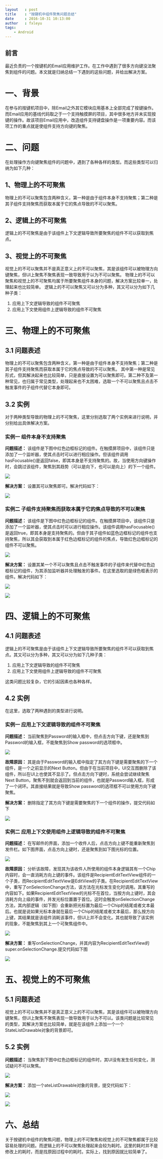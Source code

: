 ```yaml
---
layout   : post
title    : "按键机中组件聚焦问题总结"
date     : 2016-10-31 10:13:00
author   : fxleyu
tags:
    - Android
---
```


## 前言
最近负责的一个按键机的Email应用维护工作。在工作中遇到了很多方向键没法聚焦到组件的问题。本文就是归纳总结一下遇到的这些问题，并给出解决方案。

# 一、背景
在参与的按键机项目中，除Email之外其它模块应用基本上全部完成了按键操作。而Email应用的基线代码取之于一个支持触摸屏的项目，其中很多地方并未实现按键的操作。故该项目Email应用中，改造组件支持键盘操作是一项重要内容。而该项工作的重点就是使组件支持方向键的聚焦。

# 二、问题
在处理操作方向键聚焦组件的问题中，遇到了各种各样的类型。而这些类型可以归纳为如下几种：
## 1、物理上的不可聚焦
物理上的不可以聚焦包含两种含义，第一种是由于组件本身不支持聚焦；第二种是其子组件支持聚焦而获取本属于它的焦点导致的不可以聚焦。
## 2、逻辑上的不可聚焦
逻辑上的不可聚焦是由于该组件上下文逻辑导致所要聚焦的组件不可以获取到焦点。
## 3、视觉上的不可聚焦
视觉上的不可以聚焦并不是真正意义上的不可以聚焦，其是该组件可以被物理方向键聚焦，但UI上聚焦不聚焦表现一致导致用于以为不可以聚焦。
物理上的不可以聚焦和视觉上的不可聚焦均属于所要聚焦组件本身的问题，解决方案比较单一，处理起来也比较简单。
逻辑上的不可以聚焦又可以分为多种，其又可以分为如下几种子类：
1. 应用上下文逻辑导致的组件不可聚焦
2. 应用上下文使用组件上逻辑导致的组件不可聚焦

# 三、物理上的不可聚焦
## 3.1 问题表述
物理上的不可以聚焦包含两种含义，第一种是由于组件本身不支持聚焦；第二种是其子组件支持聚焦而获取本属于它的焦点导致的不可以聚焦。
其中第一种是常见形式，但其解决起来也比较简单，只是直接设置为可以聚焦即可。第二种不及第一种常见，也归属于常见类型，处理起来也不太困难，选取一个不可以聚焦且点击不触发事件的子组件代替它本身即可。
## 3.2 实例
对于两种类型导致的物理上的不可聚焦，这里分别选取了两个实例来进行说明，并分别给出具体解决方案。
### 实例一 组件本身不支持聚焦
**问题描述：** 该组件是下图中红色边框标记的组件。在触摸屏项目中，该组件只是添加了一个监听器，使其点击时可以进行相应操作。但该组件调用hasFocusable()是返回false，即其本身是不支持聚焦的。故，当使用方向键操作时，会跳过该组件，聚焦到其趋势（可以是向下，也可以是向上）的下一个组件。

![](https://note.youdao.com/yws/public/resource/f373c1e151652e56d0e8d18cd9d9aaa8/xmlnote/94ABFD325AC94EFB9D73275ED5CAD707/33178)

**解决方案：** 设置其可以聚焦即可。解决代码如下：

![](https://note.youdao.com/yws/public/resource/f373c1e151652e56d0e8d18cd9d9aaa8/xmlnote/A89FF82715AD40649DC94186FE3560BB/33170)

### 实例二 子组件支持聚焦而获取本属于它的焦点导致的不可以聚焦
**问题描述：** 该组件是下图中红色边框标记的组件。在触摸屏项目中，该组件只是添加了一个监听器，使其点击时可以进行相应操作。该组件调用hasFocusable()是返回true，即其本身是支持聚焦的。但由于其子组件如蓝色边框标记的组件也支持聚焦，所以其会获取到本属于红色边框标记的组件的焦点，导致红色边框标记的组件不可以聚焦。

![](https://note.youdao.com/yws/public/resource/f373c1e151652e56d0e8d18cd9d9aaa8/xmlnote/94ABFD325AC94EFB9D73275ED5CAD707/33178)

**解决方案：** 设置其某一个不可以聚焦且点击不触发事件的子组件来代替中红色边框标记的组件，为其添加监听器并处理触发的事件。在这里选取的是绿色框表示的组件。解决代码如下：

![](https://note.youdao.com/yws/public/resource/f373c1e151652e56d0e8d18cd9d9aaa8/xmlnote/43CE40632A4C4FC6B50EBD6292CB920D/33180)

![](https://note.youdao.com/yws/public/resource/f373c1e151652e56d0e8d18cd9d9aaa8/xmlnote/599BF0EE463E4B5C8FAB7255C1F5C648/33184)



# 四、逻辑上的不可聚焦
## 4.1 问题表述
逻辑上的不可聚焦是由于该组件上下文逻辑导致所要聚焦的组件不可以获取到焦点。其又可以分为多种，其又可以分为如下几种子类：

1. 应用上下文逻辑导致的组件不可聚焦
2. 应用上下文使用组件上逻辑导致的组件不可聚焦

这类问题比较复杂，它的引起因素也各种各样。

## 4.2 实例
在这里，选取了两种遇到的类型进行说明。
### 实例一  应用上下文逻辑导致的组件不可聚焦
**问题描述：** 当前聚焦到Password的输入框中，但点击方向下键，还是聚焦到Password的输入框，不能聚焦到Show password的选项框中。

![](https://note.youdao.com/yws/public/resource/f373c1e151652e56d0e8d18cd9d9aaa8/xmlnote/599BF0EE463E4B5C8FAB7255C1F5C648/33184)

**故障原因：** 其是由于Password的输入框中指定了其方向下键是需要聚焦的下一个组件，是一个之前显示的Next Button。但由于在当前项目中，UI交互图删除了该组件，所以在UI上也使其不显示了。但点击方向下键时，系统会尝试继续聚焦Next Button，聚焦不到就会返回到当前的组件，也就是Password输入框，形成了一个闭环。其直接结果就是导致Show password的选项框不可以使用方向下键聚焦。

**解决方案：** 删除指定了其方向下键是需要聚焦的下一个组件的操作，提交代码如下

![](https://note.youdao.com/yws/public/resource/f373c1e151652e56d0e8d18cd9d9aaa8/xmlnote/3592A61A34E04FDB9E50E113726BF301/33194)

### 实例二  应用上下文使用组件上逻辑导致的组件不可聚焦
**问题描述：** 在写邮件的界面，添加一个收件人后，点击方向上键不能重新聚焦到发件栏。如下图界面，点击方向上键时，还是聚焦到如下图光标的位置。

![](https://note.youdao.com/yws/public/resource/f373c1e151652e56d0e8d18cd9d9aaa8/xmlnote/F95526B30E164C2FB380835CD1A0D4A8/33140)

**故障原因：** 分析该故障，发现其为该收件人所使用的组件本身逻辑其有一个Chip内容时，会一直消耗方向上键的事件。该组件是RecipientEditTextView组件的一个子类，而RecipientEditTextView是EditView的子类。在RecipientEditTextView中，重写了onSelectionChange方法，该方法在光标发生变化时调用。其重写的内容如下。如果RecipientEditTextView的光标不在首位，当按方向上键时，其会消耗方向上级的事件，并发光标位置置于首位。这时会触发onSelectionChange方法，其内部逻辑（如下图）会重新把光标置为最后一个Chip的结尾或者文本最后。也就是说如果光标本身就在最后一个Chip的结尾或者文本最后，那么按方向上键，其结果就是该组件消耗该事件，但UI上并不会变化。其也就导致了该实例的现象，不能聚焦到其上一个可聚焦组件中。

![](https://note.youdao.com/yws/public/resource/f373c1e151652e56d0e8d18cd9d9aaa8/xmlnote/742B3D9166B445BD9AAF598C916CEEAC/33201)

**解决方案：** 重写onSelectionChange，并其内容为RecipientEditTextView的super.onSelectionChange.提交代码如下图

![](https://note.youdao.com/yws/public/resource/f373c1e151652e56d0e8d18cd9d9aaa8/xmlnote/5060D02E8D904524A372CAE841C776D0/33207)

# 五、视觉上的不可聚焦
## 5.1 问题表述
视觉上的不可以聚焦并不是真正意义上的不可以聚焦，其是该组件可以被物理方向键聚焦，但UI上聚焦不聚焦表现一致导致用于以为不可以。该类问题是比较常见的类型，其解决方案也比较简单，就是在该组件上添加一个一个StateListDrawable对象的背景即可。
## 5.2 实例
**问题描述：** 当聚焦到下图中红色边框标记的组件时，其UI没有发生任何变化，测试疑问不可以聚焦。

![](https://note.youdao.com/yws/public/resource/f373c1e151652e56d0e8d18cd9d9aaa8/xmlnote/355F81F446CC4B349B551D5093D6D0C7/33210)

**解决方案：** 添加一个ateListDrawable对象的背景，提交代码如下：

![](https://note.youdao.com/yws/public/resource/f373c1e151652e56d0e8d18cd9d9aaa8/xmlnote/A5BC2EED538B4B278CE60695119292E4/33212)

![](https://note.youdao.com/yws/public/resource/f373c1e151652e56d0e8d18cd9d9aaa8/xmlnote/BA60602891324793B747B28CB1C65DF7/33214)




# 六、总结
关于按键机中组件的聚焦问题，物理上的不可聚焦和视觉上的不可聚焦都属于比较容易处理的问题。而逻辑上的不可以聚焦处理起来会较为耗时。这里的耗时并不是修改上的耗时，而是找原因过程中的耗时。实际上，找到原因就比较简单了。
